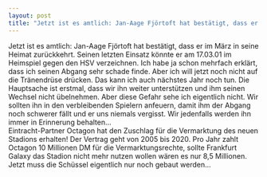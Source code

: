 ```yaml
---
layout: post
title: "Jetzt ist es amtlich: Jan-Aage Fjörtoft hat bestätigt, dass er im März in seine Heimat zurückkehrt."
---
```


Jetzt ist es amtlich: Jan-Aage Fjörtoft hat bestätigt, dass er im März in seine Heimat zurückkehrt. Seinen letzten Einsatz könnte er am 17.03.01 im Heimspiel gegen den HSV verzeichnen. Ich habe ja schon mehrfach erklärt, dass ich seinen Abgang sehr schade finde. Aber ich will jetzt noch nicht auf die Tränendrüse drücken. Das kann ich auch nächstes Jahr noch tun. Die Hauptsache ist erstmal, dass wir ihn weiter unterstützen und ihm seinen Wechsel nicht übelnehmen. Aber diese Gefahr sehe ich eigentlich nicht. Wir sollten ihn in den verbleibenden Spielern anfeuern, damit ihm der Abgang noch schwerer fällt und er uns niemals vergisst. Wir jedenfalls werden ihn immer in Erinnerung behalten...  
Eintracht-Partner Octagon hat den Zuschlag für die Vermarktung des neuen Stadions erhalten! Der Vertrag geht von 2005 bis 2020. Pro Jahr zahlt Octagon 10 Millionen DM für die Vermarktungsrechte, sollte Frankfurt Galaxy das Stadion nicht mehr nutzen wollen wären es nur 8,5 Millionen. Jetzt muss die Schüssel eigentlich nur noch gebaut werden...
